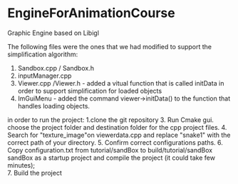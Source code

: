 # EngineForAnimationCourse
Graphic Engine based on Libigl


The following files were the ones that we had modified to support the simplification algorithm:
1. Sandbox.cpp / Sandbox.h 
2. inputManager.cpp 
3. Viewer.cpp /Viewer.h - added a vitual function that is called initData in order to support simplification for loaded objects
4. ImGuiMenu - added the command viewer->initData() to the function that handles loading objects.

in order to run the project:
1.clone the git repository 
3. Run Cmake gui. choose the project folder and destination folder for the cpp project files. 
4. Search for "texture_image"on viewerdata.cpp and replace "snake1" with the correct path of your directory. 
5. Confirm correct configurations paths.
6. Copy configuration.txt from tutorial/sandBox to build/tutorial/sandBox sandBox as a startup project and compile the project (it could take few minutes);   
7. Build the project
